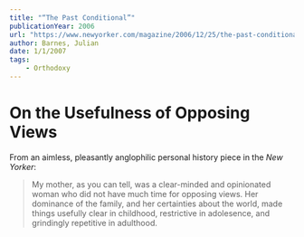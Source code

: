 ```yaml
---
title: "“The Past Conditional”"
publicationYear: 2006
url: "https://www.newyorker.com/magazine/2006/12/25/the-past-conditional"
author: Barnes, Julian
date: 1/1/2007
tags:
    - Orthodoxy
---
```


# On the Usefulness of Opposing Views

From an aimless, pleasantly anglophilic personal history piece in the _New Yorker_:

> My mother, as you can tell, was a clear-minded and opinionated woman who did not have much time for opposing views.  Her dominance of the family, and her certainties about the world, made things usefully clear in childhood, restrictive in adolesence, and grindingly repetitive in adulthood.
